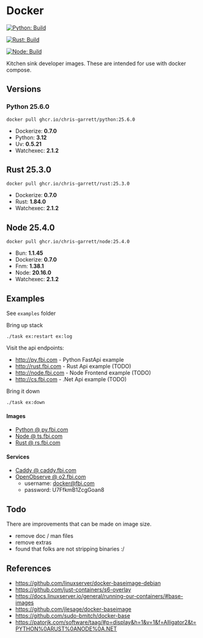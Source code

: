 # Docker

[![Python: Build](https://github.com/chris-garrett/docker/actions/workflows/build-python.yaml/badge.svg)](https://github.com/chris-garrett/docker/actions/workflows/build-python.yaml)

[![Rust: Build](https://github.com/chris-garrett/docker/actions/workflows/build-rust.yaml/badge.svg)](https://github.com/chris-garrett/docker/actions/workflows/build-rust.yaml)

[![Node: Build](https://github.com/chris-garrett/docker/actions/workflows/build-node.yaml/badge.svg)](https://github.com/chris-garrett/docker/actions/workflows/build-node.yaml)

Kitchen sink developer images. These are intended for use with docker compose.

## Versions

### Python 25.6.0

```docker pull ghcr.io/chris-garrett/python:25.6.0```

* Dockerize: **0.7.0**
* Python: **3.12**
* Uv: **0.5.21**
* Watchexec: **2.1.2**


## Rust 25.3.0

```docker pull ghcr.io/chris-garrett/rust:25.3.0```

* Dockerize: **0.7.0**
* Rust: **1.84.0**
* Watchexec: **2.1.2**


## Node 25.4.0

```docker pull ghcr.io/chris-garrett/node:25.4.0```

* Bun: **1.1.45**
* Dockerize: **0.7.0**
* Fnm: **1.38.1**
* Node: **20.16.0**
* Watchexec: **2.1.2**


## Examples

See `examples` folder

Bring up stack

```
./task ex:restart ex:log
```

Visit the api endpoints: 
* http://py.fbi.com - Python FastApi example
* http://rust.fbi.com - Rust Api example (TODO)
* http://node.fbi.com - Node Frontend example (TODO)
* http://cs.fbi.com - .Net Api example (TODO)

Bring it down

```
./task ex:down
```

#### Images

- [Python @ py.fbi.com](py.fbi.com)
- [Node @ ts.fbi.com](ts.fbi.com)
- [Rust @ rs.fbi.com](rs.fbi.com)

#### Services

- [Caddy @ caddy.fbi.com](caddy.fbi.com)
- [OpenObserve @ o2.fbi.com](o2.fbi.com)
  - username: docker@fbi.com
  - password: U7FfkmB1ZcgGoan8

## Todo

There are improvements that can be made on image size.

- remove doc / man files
- remove extras
- found that folks are not stripping binaries :/

## References

- https://github.com/linuxserver/docker-baseimage-debian
- https://github.com/just-containers/s6-overlay
- https://docs.linuxserver.io/general/running-our-containers/#base-images
- https://github.com/jlesage/docker-baseimage
- https://github.com/sudo-bmitch/docker-base
- https://patorjk.com/software/taag/#p=display&h=1&v=1&f=Alligator2&t=PYTHON%0ARUST%0ANODE%0A.NET